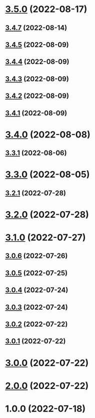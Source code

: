 # [3.5.0](https://github.com/tesalate/tesalate-processor/compare/v3.4.7...v3.5.0) (2022-08-17)

## [3.4.7](https://github.com/tesalate/tesalate-processor/compare/v3.4.6...v3.4.7) (2022-08-14)

## [3.4.5](https://github.com/tesalate/tesalate-processor/compare/v3.4.4...v3.4.5) (2022-08-09)

## [3.4.4](https://github.com/tesalate/tesalate-processor/compare/v3.4.3...v3.4.4) (2022-08-09)

## [3.4.3](https://github.com/tesalate/tesalate-processor/compare/v3.4.2...v3.4.3) (2022-08-09)

## [3.4.2](https://github.com/tesalate/tesalate-processor/compare/v3.4.1...v3.4.2) (2022-08-09)

## [3.4.1](https://github.com/tesalate/tesalate-processor/compare/v3.4.0...v3.4.1) (2022-08-09)

# [3.4.0](https://github.com/tesalate/tesalate-processor/compare/v3.3.1...v3.4.0) (2022-08-08)

## [3.3.1](https://github.com/tesalate/tesalate-processor/compare/v3.3.0...v3.3.1) (2022-08-06)

# [3.3.0](https://github.com/tesalate/tesalate-processor/compare/v3.2.1...v3.3.0) (2022-08-05)

## [3.2.1](https://github.com/tesalate/tesalate-processor/compare/v3.2.0...v3.2.1) (2022-07-28)

# [3.2.0](https://github.com/tesalate/tesalate-processor/compare/v3.1.0...v3.2.0) (2022-07-28)

# [3.1.0](https://github.com/tesalate/tesalate-processor/compare/v3.0.6...v3.1.0) (2022-07-27)

## [3.0.6](https://github.com/tesalate/tesalate-processor/compare/v3.0.5...v3.0.6) (2022-07-26)

## [3.0.5](https://github.com/tesalate/tesalate-processor/compare/v3.0.4...v3.0.5) (2022-07-25)

## [3.0.4](https://github.com/tesalate/tesalate-processor/compare/v3.0.3...v3.0.4) (2022-07-24)

## [3.0.3](https://github.com/tesalate/tesalate-processor/compare/v3.0.2...v3.0.3) (2022-07-24)

## [3.0.2](https://github.com/tesalate/tesalate-processor/compare/v3.0.1...v3.0.2) (2022-07-22)

## [3.0.1](https://github.com/tesalate/tesalate-processor/compare/v3.0.0...v3.0.1) (2022-07-22)

# [3.0.0](https://github.com/tesalate/tesalate-processor/compare/v2.0.0...v3.0.0) (2022-07-22)

# [2.0.0](https://github.com/tesalate/tesalate-processor/compare/v1.0.0...v2.0.0) (2022-07-22)

# 1.0.0 (2022-07-18)
